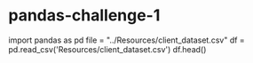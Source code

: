 # pandas-challenge-1

import pandas as pd
file = "../Resources/client_dataset.csv"
df   = pd.read_csv('Resources/client_dataset.csv')
df.head()

